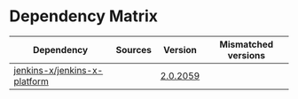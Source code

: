 # Dependency Matrix

Dependency | Sources | Version | Mismatched versions
---------- | ------- | ------- | -------------------
[jenkins-x/jenkins-x-platform](https://github.com/jenkins-x/jenkins-x-platform) |  | [2.0.2059](https://github.com/jenkins-x/jenkins-x-platform/releases/tag/v2.0.2059) | 
